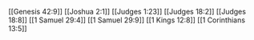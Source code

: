 [[Genesis 42:9]]
[[Joshua 2:1]]
[[Judges 1:23]]
[[Judges 18:2]]
[[Judges 18:8]]
[[1 Samuel 29:4]]
[[1 Samuel 29:9]]
[[1 Kings 12:8]]
[[1 Corinthians 13:5]]
